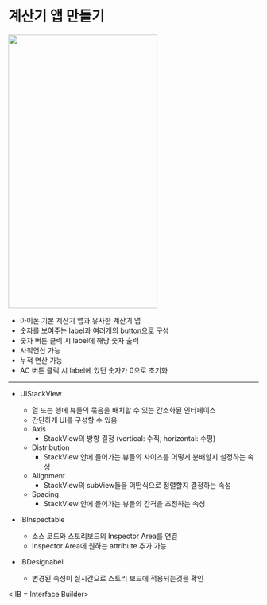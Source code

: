 # 계산기 앱 만들기
<img src="https://user-images.githubusercontent.com/55949986/170426368-c2690e18-f01e-4b68-b62b-5da2b6c139ec.gif" width="300" height="550"/>

* 아이폰 기본 계산기 앱과 유사한 계산기 앱
* 숫자를 보여주는 label과 여러개의 button으로 구성
* 숫자 버튼 클릭 시 label에 해당 숫자 출력
* 사칙연산 가능
* 누적 연산 가능
* AC 버튼 클릭 시 label에 있던 숫자가 0으로 초기화
---------------------------------------

* UIStackView
    * 열 또는 행에 뷰들의 묶음을 배치할 수 있는 간소화된 인터페이스
    * 간단하게 UI를 구성할 수 있음
    * Axis
      * StackView의 방향 결정 (vertical: 수직, horizontal: 수평)
    * Distribution
      * StackView 안에 들어가는 뷰들의 사이즈를 어떻게 분배할지 설정하는 속성     
    * Alignment
      * StackView의 subView들을 어떤식으로 정렬할지 결정하는 속성
    * Spacing 
      * StackView 안에 들어가는 뷰들의 간격을 조정하는 속성


* IBInspectable
   *  소스 코드와 스토리보드의 Inspector Area를 연결
   *  Inspector Area에 원하는 attribute 추가 가능
* IBDesignabel 
   *  변경된 속성이 실시간으로 스토리 보드에 적용되는것을 확인 

< IB = Interface Builder>
